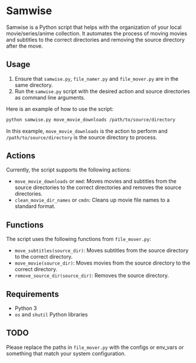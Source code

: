 # Samwise

Samwise is a Python script that helps with the organization of your local movie/series/anime collection. It automates the process of moving movies and subtitles to the correct directories and removing the source directory after the move.

## Usage

1. Ensure that `samwise.py`, `file_namer.py` and `file_mover.py` are in the same directory.
2. Run the `samwise.py` script with the desired action and source directories as command line arguments.

Here is an example of how to use the script:

```bash
python samwise.py move_movie_downloads /path/to/source/directory
```

In this example, `move_movie_downloads` is the action to perform and `/path/to/source/directory` is the source directory to process.

## Actions

Currently, the script supports the following actions:

- `move_movie_downloads` or `mmd`: Moves movies and subtitles from the source directories to the correct directories and removes the source directories.
- `clean_movie_dir_names` or `cmdn`: Cleans up movie file names to a standard format.

## Functions

The script uses the following functions from `file_mover.py`:

- `move_subtitles(source_dir)`: Moves subtitles from the source directory to the correct directory.
- `move_movie(source_dir)`: Moves movies from the source directory to the correct directory.
- `remove_source_dir(source_dir)`: Removes the source directory.

## Requirements

- Python 3
- `os` and `shutil` Python libraries

## TODO

Please replace the paths in `file_mover.py` with the configs or env_vars or something that match your system configuration.